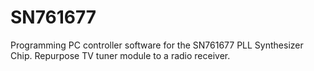 # SN761677
Programming PC controller software for the SN761677 PLL Synthesizer Chip. Repurpose TV tuner module to a radio receiver.
